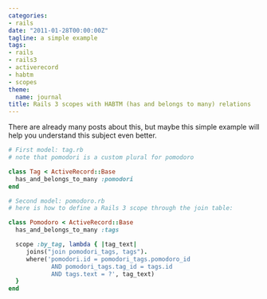 ```yaml
---
categories:
- rails
date: "2011-01-28T00:00:00Z"
tagline: a simple example
tags:
- rails
- rails3
- activerecord
- habtm
- scopes
theme:
  name: journal
title: Rails 3 scopes with HABTM (has and belongs to many) relations
---
```



There are already many posts about this, but maybe this simple example will help you understand this subject even better.

```ruby
# First model: tag.rb
# note that pomodori is a custom plural for pomodoro

class Tag < ActiveRecord::Base
  has_and_belongs_to_many :pomodori
end

# Second model: pomodoro.rb
# here is how to define a Rails 3 scope through the join table:

class Pomodoro < ActiveRecord::Base
  has_and_belongs_to_many :tags

  scope :by_tag, lambda { |tag_text|
     joins("join pomodori_tags, tags").
     where('pomodori.id = pomodori_tags.pomodoro_id 
            AND pomodori_tags.tag_id = tags.id 
            AND tags.text = ?', tag_text) 
  }
end
```
